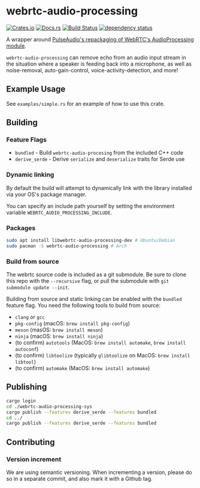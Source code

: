 # webrtc-audio-processing
[![Crates.io](https://img.shields.io/crates/v/webrtc-audio-processing.svg)](https://crates.io/crates/webrtc-audio-processing)
[![Docs.rs](https://docs.rs/webrtc-audio-processing/badge.svg)](https://docs.rs/webrtc-audio-processing)
[![Build Status](https://travis-ci.org/tonarino/webrtc-audio-processing.svg?branch=master)](https://travis-ci.org/tonarino/webrtc-audio-processing)
[![dependency status](https://deps.rs/repo/github/tonarino/webrtc-audio-processing/status.svg)](https://deps.rs/repo/github/tonarino/webrtc-audio-processing)

A wrapper around [PulseAudio's repackaging of WebRTC's AudioProcessing module](https://www.freedesktop.org/software/pulseaudio/webrtc-audio-processing/).

`webrtc-audio-processing` can remove echo from an audio input stream in the situation where a speaker is feeding back into a microphone, as well as noise-removal, auto-gain-control, voice-activity-detection, and more!

## Example Usage

See `examples/simple.rs` for an example of how to use this crate.

## Building

### Feature Flags

* `bundled` - Build `webrtc-audio-procesing` from the included C++ code
* `derive_serde` - Derive `serialize` and `deserialize` traits for Serde use

### Dynamic linking

By default the build will attempt to dynamically link with the library installed via your OS's package manager.

You can specify an include path yourself by setting the environment variable `WEBRTC_AUDIO_PROCESSING_INCLUDE`.

### Packages

```sh
sudo apt install libwebrtc-audio-processing-dev # Ubuntu/Debian
sudo pacman -S webrtc-audio-processing # Arch
```

### Build from source

The webrtc source code is included as a git submodule. Be sure to clone this repo with the `--recursive` flag, or pull the submodule with `git submodule update --init`.

Building from source and static linking can be enabled with the `bundled` feature flag. You need the following tools to build from source:

* `clang` or `gcc`
* `pkg-config` (macOS: `brew install pkg-config`)
* `meson` (masOS: `brew install meson`)
* `ninja` (macOS: `brew install ninja`)
* (to confirm) `autotools` (MacOS: `brew install automake`, `brew install autoconf`)
* (to confirm) `libtoolize` (typically `glibtoolize` on MacOS: `brew install libtool`)
* (to confirm) `automake` (MacOS: `brew install automake`)

## Publishing

```bash
cargo login
cd ./webrtc-audio-processing-sys
cargo publish --features derive_serde --features bundled
cd ../
cargo publish --features derive_serde --features bundled
```

## Contributing

### Version increment

We are using semantic versioning. When incrementing a version, please do so in a separate commit, and also mark it with a Github tag.
